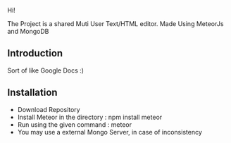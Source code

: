 Hi!

The Project is a shared Muti User Text/HTML editor. Made Using MeteorJs and MongoDB


<h2>Introduction</h2>
Sort of like Google Docs :)

<h2>Installation</h2>
<ul>
<li>Download Repository</li>
<li>Install Meteor in the directory : npm install meteor</li>
<li>Run using the given command : meteor
<li>You may use a external Mongo Server, in case of inconsistency
</ul>
